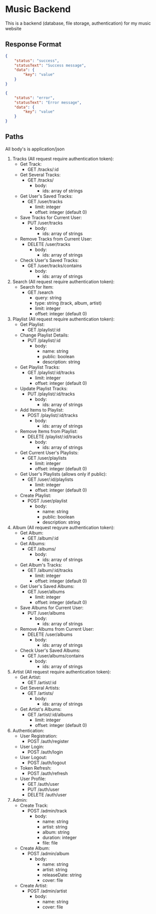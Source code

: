 # Music Backend

This is a backend (database, file storage, authentication) for my music website

## Response Format

```json
{
	"status": "success",
	"statusText": "Success message",
	"data": {
		"key": "value"
	}
}
```

```json
{
	"status": "error",
	"statusText": "Error message",
	"data": {
		"key": "value"
	}
}
```

## Paths

All body's is application/json

1. Tracks (All request require authentication token):
    - Get Track:
        - GET /tracks/:id
    - Get Several Tracks:
        - GET /tracks/
            - body:
                - ids: array of strings
    - Get User's Saved Tracks:
        - GET /user/tracks
            - limit: integer
            - offset: integer (default 0)
    - Save Tracks for Current User:
        - PUT /user/tracks
            - body:
                - ids: array of strings
    - Remove Tracks from Current User:
        - DELETE /user/tracks
            - body:
                - ids: array of strings
    - Check User's Saved Tracks:
        - GET /user/tracks/contains
            - body:
                - ids: array of strings
2. Search (All request require authentication token):
    - Search for Item:
        - GET /search
            - query: string
            - type: string (track, album, artist)
            - limit: integer
            - offset: integer (default 0)
3. Playlist (All request require authentication token):
    - Get Playlist:
        - GET /playlist/:id
    - Change Playlist Details:
        - PUT /playlist/:id
            - body:
                - name: string
                - public: boolean
                - description: string
    - Get Playlist Tracks:
        - GET /playlist/:id/tracks
            - limit: integer
            - offset: integer (default 0)
    - Update Playlist Tracks:
        - PUT /playlist/:id/tracks
            - body:
                - ids: array of strings
    - Add Items to Playlist:
        - POST /playlist/:id/tracks
            - body:
                - ids: array of strings
    - Remove Items from Playlist:
        - DELETE /playlist/:id/tracks
            - body:
                - ids: array of strings
    - Get Current User's Playlists:
        - GET /user/playlists
            - limit: integer
            - offset: integer (default 0)
    - Get User's Playlists (allows only if public):
        - GET /user/:id/playlists
            - limit: integer
            - offset: integer (default 0)
    - Create Playlist:
        - POST /user/playlist
            - body:
                - name: string
                - public: boolean
                - description: string
4. Album (All request reqyure authentication token):
    - Get Album:
        - GET /album/:id
    - Get Albums:
        - GET /albums/
            - body:
                - ids: array of strings
    - Get Album's Tracks:
        - GET /album/:id/tracks
            - limit: integer
            - offset: integer (default 0)
    - Get User's Saved Albums:
        - GET /user/albums
            - limit: integer
            - offset: integer (default 0)
    - Save Albums for Current User:
        - PUT /user/albums
            - body:
                - ids: array of strings
    - Remove Albums from Current User:
        - DELETE /user/albums
            - body:
                - ids: array of strings
    - Check User's Saved Albums:
        - GET /user/albums/contains
            - body:
                - ids: array of strings
5. Artist (All request require authentication token):
    - Get Artist:
        - GET /artist/:id
    - Get Several Artists:
        - GET /artists/
            - body:
                - ids: array of strings
    - Get Artist's Albums:
        - GET /artist/:id/albums
            - limit: integer
            - offset: integer (default 0)
6. Authentication:
    - User Registration:
        - POST /auth/register
    - User Login:
        - POST /auth/login
    - User Logout:
        - POST /auth/logout
    - Token Refresh:
        - POST /auth/refresh
    - User Profile:
        - GET /auth/user
        - PUT /auth/user
        - DELETE /auth/user
7. Admin:
    - Create Track:
        - POST /admin/track
            - body:
                - name: string
                - artist: string
                - album: string
                - duration: integer
                - file: file
    - Create Album:
        - POST /admin/album
            - body:
                - name: string
                - artist: string
                - releaseDate: string
                - cover: file
    - Create Artist:
        - POST /admin/artist
            - body:
                - name: string
                - cover: file
